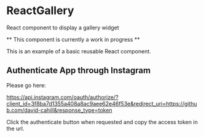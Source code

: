 # ReactGallery
React component to display a gallery widget

** This component is currently a work in progress **

This is an example of a basic reusable React component.

## Authenticate App through Instagram

Please go here:

https://api.instagram.com/oauth/authorize/?client_id=3f8ba7d1355a408a8ac9aee62e46f53e&redirect_uri=https://github.com/david-cahill&response_type=token

Click the authenticate button when requested and copy the access token in the url.
